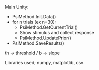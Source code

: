Main Unity:
- PsiMethod.Init.Data()
- for n trials (ex n=30):
  - PsiMethod.GetCurrentTrial()
  - Show stimulus and collect response
  - PsiMethod.UpdatePrior()
- PsiMethod.SaveResults()

th &rarr; threshold /
b &rarr; slope

Libraries used; numpy, matplotlib, csv
